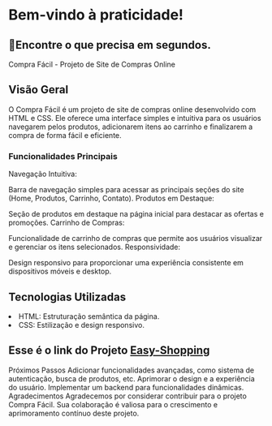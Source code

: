 <h1>Bem-vindo à praticidade!</h1>
  <h2>👋Encontre o que precisa em segundos.</h2>


Compra Fácil - Projeto de Site de Compras Online
<h2>Visão Geral</h2>
O Compra Fácil é um projeto de site de compras online desenvolvido com HTML e CSS. Ele oferece uma interface simples e intuitiva para os usuários navegarem pelos produtos, adicionarem itens ao carrinho e finalizarem a compra de forma fácil e eficiente.

<h3>Funcionalidades Principais</h3>
Navegação Intuitiva:

Barra de navegação simples para acessar as principais seções do site (Home, Produtos, Carrinho, Contato).
Produtos em Destaque:

Seção de produtos em destaque na página inicial para destacar as ofertas e promoções.
Carrinho de Compras:

Funcionalidade de carrinho de compras que permite aos usuários visualizar e gerenciar os itens selecionados.
Responsividade:

Design responsivo para proporcionar uma experiência consistente em dispositivos móveis e desktop.
<h2>Tecnologias Utilizadas</h2>
<li>HTML: Estruturação semântica da página.</li>
<li>CSS: Estilização e design responsivo.</li>

 <h2> Esse é o link do Projeto <a href="https://4mandatorres.github.io/Easy-Shopping/">Easy-Shopping</a></h2>

Próximos Passos
Adicionar funcionalidades avançadas, como sistema de autenticação, busca de produtos, etc.
Aprimorar o design e a experiência do usuário.
Implementar um backend para funcionalidades dinâmicas.
Agradecimentos
Agradecemos por considerar contribuir para o projeto Compra Fácil. Sua colaboração é valiosa para o crescimento e aprimoramento contínuo deste projeto.
